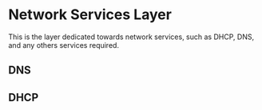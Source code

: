 # Network Services Layer

This is the layer dedicated towards network services, such as DHCP, DNS, and any others services required.

## DNS

## DHCP
